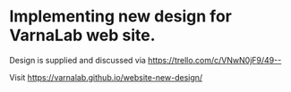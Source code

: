 Implementing new design for VarnaLab web site.
==============================================

Design is supplied and discussed via <https://trello.com/c/VNwN0jF9/49-->

Visit https://varnalab.github.io/website-new-design/
